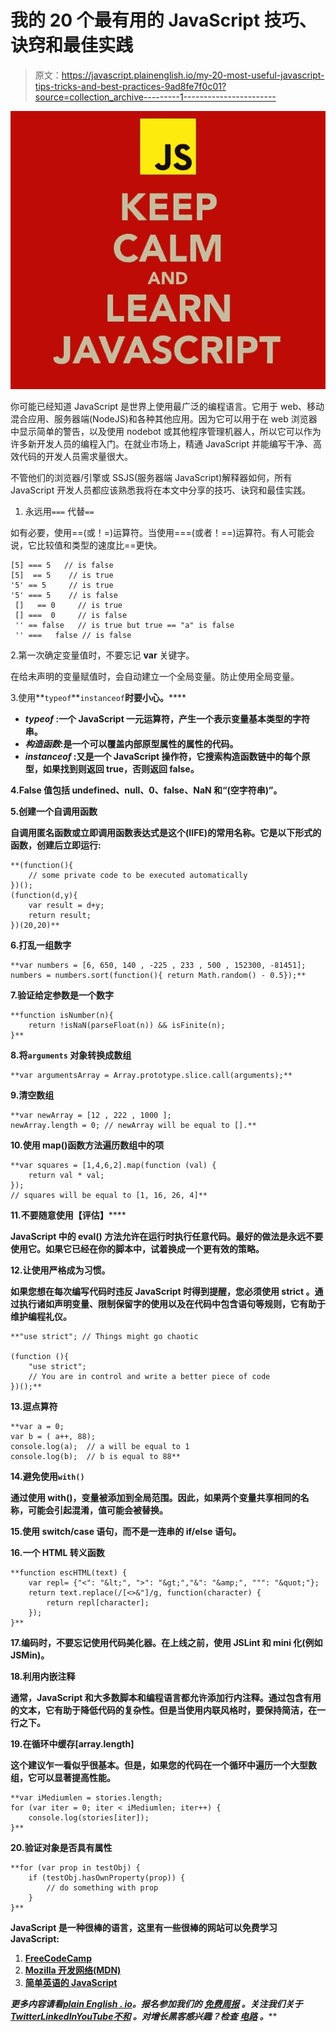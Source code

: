 # 我的 20 个最有用的 JavaScript 技巧、诀窍和最佳实践

> 原文：<https://javascript.plainenglish.io/my-20-most-useful-javascript-tips-tricks-and-best-practices-9ad8fe7f0c01?source=collection_archive---------1----------------------->

![](img/f3c835841bb33cd232dda1b7945d2cb0.png)

你可能已经知道 JavaScript 是世界上使用最广泛的编程语言。它用于 web、移动混合应用、服务器端(NodeJS)和各种其他应用。因为它可以用于在 web 浏览器中显示简单的警告，以及使用 nodebot 或其他程序管理机器人，所以它可以作为许多新开发人员的编程入门。在就业市场上，精通 JavaScript 并能编写干净、高效代码的开发人员需求量很大。

不管他们的浏览器/引擎或 SSJS(服务器端 JavaScript)解释器如何，所有 JavaScript 开发人员都应该熟悉我将在本文中分享的技巧、诀窍和最佳实践。

1.  永远用`===` 代替`==`

如有必要，使用==(或！=)运算符。当使用===(或者！==)运算符。有人可能会说，它比较值和类型的速度比==更快。

```
[5] === 5   // is false
[5]  == 5    // is true
'5' == 5     // is true
'5' === 5    // is false
 []   == 0     // is true
 [] ===  0     // is false
 '' == false   // is true but true == "a" is false
 '' ===   false // is false
```

2.第一次确定变量值时，不要忘记 **var** 关键字。

在给未声明的变量赋值时，会自动建立一个全局变量。防止使用全局变量。

3.使用**`typeof`**`instanceof`******时要小心。**********

*   *****typeof* :一个 JavaScript 一元运算符，产生一个表示变量基本类型的字符串。****
*   *****构造函数*:是一个可以覆盖内部原型属性的属性的代码。****
*   *****instanceof* :又是一个 JavaScript 操作符，它搜索构造函数链中的每个原型，如果找到则返回 true，否则返回 false。****

****4.False 值包括 undefined、null、0、false、NaN 和“(空字符串)”。****

****5.创建一个自调用函数****

****自调用匿名函数或立即调用函数表达式是这个(IIFE)的常用名称。它是以下形式的函数，创建后立即运行:****

```
**(function(){
    // some private code to be executed automatically
})();  
(function(d,y){
    var result = d+y;
    return result;
})(20,20)**
```

****6.打乱一组数字****

```
**var numbers = [6, 650, 140 , -225 , 233 , 500 , 152300, -81451];
numbers = numbers.sort(function(){ return Math.random() - 0.5});**
```

****7.验证给定参数是一个数字****

```
**function isNumber(n){
    return !isNaN(parseFloat(n)) && isFinite(n);
}**
```

****8.将`arguments` 对象转换成数组****

```
**var argumentsArray = Array.prototype.slice.call(arguments);**
```

****9.清空数组****

```
**var newArray = [12 , 222 , 1000 ];  
newArray.length = 0; // newArray will be equal to [].**
```

****10.使用 map()函数方法遍历数组中的项****

```
**var squares = [1,4,6,2].map(function (val) {  
    return val * val;  
}); 
// squares will be equal to [1, 16, 26, 4]**
```

****11.不要随意使用**【评估】******

****JavaScript 中的 **eval()** 方法允许在运行时执行任意代码。最好的做法是永远不要使用它。如果它已经在你的脚本中，试着换成一个更有效的策略。****

****12.让使用**严格**成为习惯。****

****如果您想在每次编写代码时违反 JavaScript 时得到提醒，您必须使用 **strict** 。通过执行诸如声明变量、限制保留字的使用以及在代码中包含语句等规则，它有助于维护编程礼仪。****

```
**"use strict"; // Things might go chaotic

(function (){
    "use strict";
    // You are in control and write a better piece of code
})();**
```

****13.逗点算符****

```
**var a = 0; 
var b = ( a++, 88); 
console.log(a);  // a will be equal to 1 
console.log(b);  // b is equal to 88**
```

****14.避免使用`with()`****

****通过使用 with()，变量被添加到全局范围。因此，如果两个变量共享相同的名称，可能会引起混淆，值可能会被替换。****

****15.使用 switch/case 语句，而不是一连串的 if/else 语句。****

****16.一个 HTML 转义函数****

```
**function escHTML(text) {  
    var repl= {"<": "&lt;", ">": "&gt;","&": "&amp;", """: "&quot;"};                      
    return text.replace(/[<>&"]/g, function(character) {  
        return repl[character];  
    }); 
}**
```

****17.编码时，不要忘记使用代码美化器。在上线之前，使用 JSLint 和 mini 化(例如 JSMin)。****

****18.利用内嵌注释****

****通常，JavaScript 和大多数脚本和编程语言都允许添加行内注释。通过包含有用的文本，它有助于降低代码的复杂性。但是当使用内联风格时，要保持简洁，在一行之下。****

****19.在循环中缓存[array.length]****

****这个建议乍一看似乎很基本。但是，如果您的代码在一个循环中遍历一个大型数组，它可以显著提高性能。****

```
**var iMediumlen = stories.length;  
for (var iter = 0; iter < iMediumlen; iter++) {  
    console.log(stories[iter]);
}**
```

****20.验证对象是否具有属性****

```
**for (var prop in testObj) {
    if (testObj.hasOwnProperty(prop)) {
        // do something with prop
    }
}**
```

****JavaScript 是一种很棒的语言，这里有一些很棒的网站可以免费学习 JavaScript:****

1.  ****[FreeCodeCamp](https://www.freecodecamp.org/learn/javascript-algorithms-and-data-structures/basic-javascript/)****
2.  ****[Mozilla 开发网络(MDN)](https://developer.mozilla.org/en-US/docs/Web/JavaScript/Guide?ref=hackr.io)****
3.  ****[简单英语的 JavaScript](https://javascript.plainenglish.io/)****

*****更多内容请看*[***plain English . io***](https://plainenglish.io/)*。报名参加我们的* [***免费周报***](http://newsletter.plainenglish.io/) *。关注我们关于*[***Twitter***](https://twitter.com/inPlainEngHQ)[***LinkedIn***](https://www.linkedin.com/company/inplainenglish/)*[***YouTube***](https://www.youtube.com/channel/UCtipWUghju290NWcn8jhyAw)*[***不和***](https://discord.gg/GtDtUAvyhW) *。对增长黑客感兴趣？检查* [***电路***](https://circuit.ooo/) *。*******